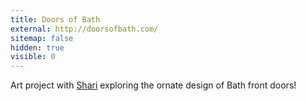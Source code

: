 ```yaml
---
title: Doors of Bath
external: http://doorsofbath.com/
sitemap: false
hidden: true
visible: 0
---
```

Art project with [Shari](http://www.sharirobertshaw.com/) exploring the ornate design of Bath front doors!
